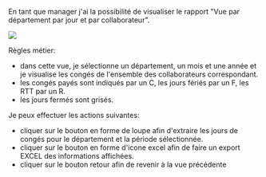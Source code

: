En tant que manager j'ai la possibilité de visualiser le rapport "Vue par département par jour et par collaborateur".

![](https://github.com/DiginamicFormation/ressources-atelier/raw/master/gestion-des-absences/Vue.departement.jour.collab.png)

Règles métier:
* dans cette vue, je sélectionne un département, un mois et une année et je visualise les congés de l'ensemble des collaborateurs correspondant.
* les congés payés sont indiqués par un C, les jours fériés par un F, les RTT par un R.
* les jours fermés sont grisés.

Je peux effectuer les actions suivantes:
* cliquer sur le bouton en forme de loupe afin d'extraire les jours de congés pour le département et la période sélectionnée.
* cliquer sur le bouton en forme d'icone excel afin de faire un export EXCEL des informations affichées.
* cliquer sur le bouton retour afin de revenir à la vue précédente
